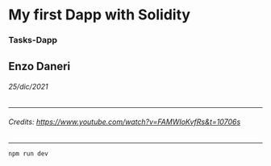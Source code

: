 # My first Dapp with Solidity
### Tasks-Dapp

## Enzo Daneri
###### 25/dic/2021
---
###### Credits: https://www.youtube.com/watch?v=FAMWIoKvfRs&t=10706s

---

`npm run dev`